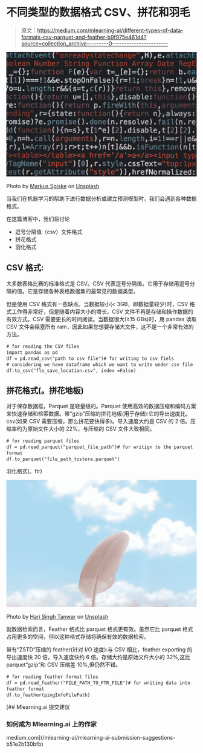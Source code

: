 # 不同类型的数据格式 CSV、拼花和羽毛

> 原文：<https://medium.com/mlearning-ai/different-types-of-data-formats-csv-parquet-and-feather-b9f975e461d4?source=collection_archive---------0----------------------->

![](img/9e62c4145934c2b3e5ee3ed24250d18f.png)

Photo by [Markus Spiske](https://unsplash.com/@markusspiske?utm_source=medium&utm_medium=referral) on [Unsplash](https://unsplash.com?utm_source=medium&utm_medium=referral)

当我们在机器学习的帮助下进行数据分析或建立预测模型时，我们会遇到各种数据格式。

在这篇博客中，我们将讨论

*   逗号分隔值（csv）文件格式
*   拼花格式
*   羽化格式

## CSV 格式:

大多数表格比赛的标准格式是 CSV。CSV 代表逗号分隔值。它用于存储用逗号分隔的值。它是存储各种表格数据集的最常见的数据类型。

但是使用 CSV 格式有一些缺点。当数据较小(< 3GB，即数据量较少)时，CSV 格式工作得非常好，但是随着内容大小的增长，CSV 文件不再是存储和操作数据的有效方式。CSV 需要更长的时间阅读。当数据很大(≥15 GBs)时，用 pandas 读取 CSV 文件会阻塞所有 ram，因此如果您想要存储大文件，这不是一个非常有效的方法。

```
# for reading the CSV files 
import pandas as pd 
df = pd.read_csv("path to csv file")# for writing to csv fiels 
# considering we have dataframe which we want to write under csv file 
df.to_csv("fle_save_location.csv", index =False) 
```

## 拼花格式(。拼花地板)

对于保存数据框，Parquet 是轻量级的。Parquet 使用高效的数据压缩和编码方案来快速存储和检索数据。带“gzip”压缩的拼花地板(用于存储):它的导出速度比。csv(如果 CSV 需要压缩，那么拼花要快得多)。导入速度大约是 CSV 的 2 倍。压缩率约为原始文件大小的 22%，与压缩的 CSV 文件大致相同。

```
# for reading parquet files
df = pd.read_parquet("parquet_file_path")# for writign to the parquet format 
df.to_parquet("file_path_tostore.parquet")
```

羽化格式(。ftr)

![](img/ffd8ee6609f2db9747b47cea96908284.png)

Photo by [Hari Singh Tanwar](https://unsplash.com/@harisinghtanwar?utm_source=medium&utm_medium=referral) on [Unsplash](https://unsplash.com?utm_source=medium&utm_medium=referral)

就数据检索而言，Feather 格式比 parquet 格式更有效。虽然它比 parquet 格式占用更多的空间，但以这种格式存储将确保有效的数据检索。

带有“ZSTD”压缩的 feather(针对 I/O 速度):与 CSV 相比，feather exporting 的导出速度快 20 倍，导入速度快约 6 倍。存储大约是原始文件大小的 32%,这比 parquet“gzip”和 CSV 压缩差 10%,但仍然不错。

```
# for reading feather format files
df = pd.read_feather("FILE_PATH_TO_FTR_FILE")# for writing data into feather format 
df.to_feather(pingInfoFilePath)
```

[](/mlearning-ai/mlearning-ai-submission-suggestions-b51e2b130bfb) [## Mlearning.ai 提交建议

### 如何成为 Mlearning.ai 上的作家

medium.com](/mlearning-ai/mlearning-ai-submission-suggestions-b51e2b130bfb)